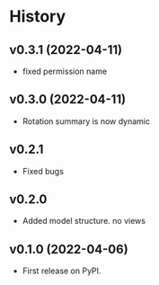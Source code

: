 History
=======

## v0.3.1 (2022-04-11)
* fixed permission name

## v0.3.0 (2022-04-11)
* Rotation summary is now dynamic

## v0.2.1
* Fixed bugs

## v0.2.0
* Added model structure. no views

## v0.1.0 (2022-04-06)
* First release on PyPI.

